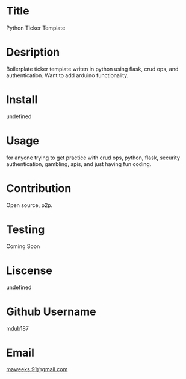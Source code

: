   # Title
  Python Ticker Template
  # Desription
  Boilerplate ticker template writen in python using flask, crud ops, and authentication. Want to add arduino functionality. 
  # Install
  undefined
  # Usage
  for anyone trying to get practice with crud ops, python, flask, security authentication, gambling, apis, and just having fun coding. 
  # Contribution
  Open source, p2p.
  # Testing
  Coming Soon
  # Liscense
  undefined
  # Github Username
  mdub187
  # Email
  maweeks.91@gmail.com
  #
